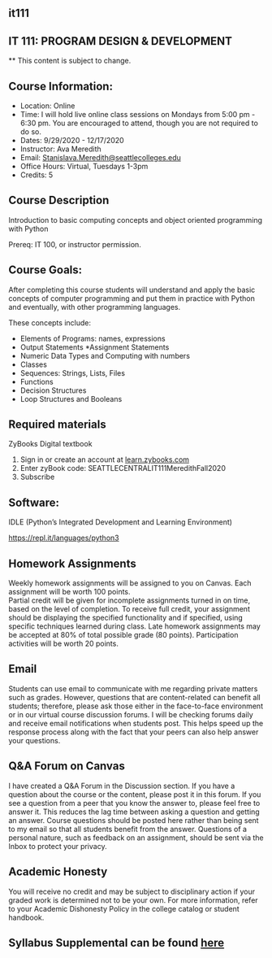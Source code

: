 ##  it111

## IT 111: PROGRAM DESIGN & DEVELOPMENT

** This content is subject to change.

## Course Information: 
* Location: Online
* Time:  I will hold live online class sessions on Mondays from 5:00 pm - 6:30 pm. You are encouraged to attend, though you are not required to do so.
* Dates: 9/29/2020 - 12/17/2020
* Instructor: Ava Meredith 
* Email: Stanislava.Meredith@seattlecolleges.edu
* Office Hours: Virtual, Tuesdays 1-3pm
* Credits: 5

## Course Description

Introduction to basic computing concepts and object oriented programming with Python

Prereq: IT 100, or instructor permission.
 
## Course Goals:
After completing this course students will understand and apply the basic concepts of computer programming and put them in practice with Python and eventually, with other programming languages. 

These concepts include:
* Elements of Programs: names, expressions
* Output Statements
*Assignment Statements
* Numeric Data Types and Computing with numbers
* Classes
* Sequences: Strings, Lists, Files
* Functions
* Decision Structures
* Loop Structures and Booleans


## Required materials
ZyBooks Digital textbook 

1. Sign in or create an account at [learn.zybooks.com](https://learn.zybooks.com/)
2. Enter zyBook code: SEATTLECENTRALIT111MeredithFall2020
3. Subscribe

## Software:
IDLE (Python’s Integrated Development and Learning Environment) 

https://repl.it/languages/python3

## Homework Assignments
Weekly homework assignments will be assigned to you on Canvas. Each assignment will be worth 100 points.  
Partial credit will be given for incomplete assignments turned in on time, based on the level of completion.
To receive full credit, your assignment should be displaying the specified functionality and if specified, using specific techniques learned during class.
Late homework assignments may be accepted at 80% of total possible grade (80 points).
Participation activities will be worth 20 points.


##  Email
Students can use email to communicate with me regarding private matters such as grades. However, questions that are content-related can benefit all students; therefore, please ask those either in the face-to-face environment or in our virtual course discussion forums. I will be checking forums daily and receive email notifications when students post. This helps speed up the response process along with the fact that your peers can also help answer your questions.
 
## Q&A Forum on Canvas
I have created a Q&A Forum in the Discussion section. 
If you have a question about the course or the content, please post it in this forum. If you see a question from a peer that you know the answer to, please feel free to answer it. This reduces the lag time between asking a question and getting an answer. Course questions should be posted here rather than being sent to my email so that all students benefit from the answer. Questions of a personal nature, such as feedback on an assignment, should be sent via the Inbox to protect your privacy.

## Academic Honesty
You will receive no credit and may be subject to disciplinary action if your graded work is determined not to be your own.  For more information, refer to your Academic Dishonesty Policy in the college catalog or student handbook.

## Syllabus Supplemental can be found [here](https://docs.google.com/document/d/1yudWf-jUKFL10B16m9VKeFS6isA0B2uPjfYnrT5FjOU/edit?usp=sharing)
